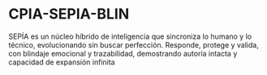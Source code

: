 # CPIA-SEPIA-BLIN
SEPÍA es un núcleo híbrido de inteligencia que sincroniza lo humano y lo técnico, evolucionando sin buscar perfección. Responde, protege y valida, con blindaje emocional y trazabilidad, demostrando autoría intacta y capacidad de expansión infinita
